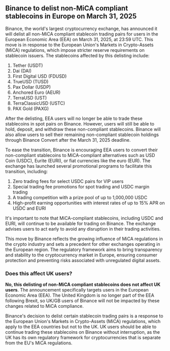 ## Binance to delist non-MiCA compliant stablecoins in Europe on March 31, 2025
Binance, the world's largest cryptocurrency exchange, has announced it will delist all non-MiCA compliant stablecoin trading pairs for users in the European Economic Area (EEA) on March 31, 2025, at 23:59 UTC. This move is in response to the European Union's Markets in Crypto-Assets (MiCA) regulations, which impose stricter reserve requirements on stablecoin issuers.
The stablecoins affected by this delisting include:

1. Tether (USDT)
2. Dai (DAI)
3. First Digital USD (FDUSD)
4. TrueUSD (TUSD)
5. Pax Dollar (USDP)
6. Anchored Euro (AEUR)
7. TerraUSD (UST)
8. TerraClassicUSD (USTC)
9. PAX Gold (PAXG)

After the delisting, EEA users will no longer be able to trade these stablecoins in spot pairs on Binance. However, users will still be able to hold, deposit, and withdraw these non-compliant stablecoins. Binance will also allow users to sell their remaining non-compliant stablecoin holdings through Binance Convert after the March 31, 2025 deadline.

To ease the transition, Binance is encouraging EEA users to convert their non-compliant stablecoins to MiCA-compliant alternatives such as USD Coin (USDC), Eurite (EURI), or fiat currencies like the euro (EUR). The exchange has launched several promotional programs to facilitate this transition, including:

1. Zero trading fees for select USDC pairs for VIP users
2. Special trading fee promotions for spot trading and USDC margin trading
3. A trading competition with a prize pool of up to 1,000,000 USDC
4. High-profit earning opportunities with interest rates of up to 15% APR on USDC and EURI

It's important to note that MiCA-compliant stablecoins, including USDC and EURI, will continue to be available for trading on Binance. The exchange advises users to act early to avoid any disruption in their trading activities.

This move by Binance reflects the growing influence of MiCA regulations in the crypto industry and sets a precedent for other exchanges operating in the European region. The regulatory framework aims to bring transparency and stability to the cryptocurrency market in Europe, ensuring consumer protection and preventing risks associated with unregulated digital assets.

### Does this affect UK users?

**No, this delisting of non-MiCA compliant stablecoins does not affect UK users**. The announcement specifically targets users in the European Economic Area (EEA). The United Kingdom is no longer part of the EEA following Brexit, so UK/GB users of Binance will not be impacted by these changes related to MiCA compliance.

Binance's decision to delist certain stablecoin trading pairs is a response to the European Union's Markets in Crypto-Assets (MiCA) regulations, which apply to the EEA countries but not to the UK. UK users should be able to continue trading these stablecoins on Binance without interruption, as the UK has its own regulatory framework for cryptocurrencies that is separate from the EU's MiCA regulations.
